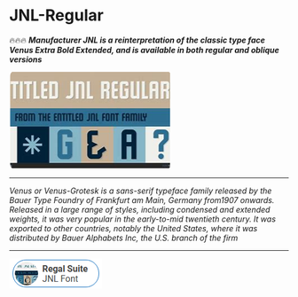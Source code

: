 # JNL-Regular

🔥🔥🔥 ***Manufacturer JNL is a reinterpretation of the classic type face Venus Extra Bold Extended, and is available in both regular and oblique versions***

<img src="https://github.com/CelinaAlalde/JNL-Regular/blob/main/jnl.png"/>

___

*Venus or Venus-Grotesk is a sans-serif typeface family released by the Bauer Type Foundry of Frankfurt am Main, Germany from1907 onwards. Released in a large range of styles, including condensed and extended weights, it was very popular in the early-to-mid twentieth century. It was exported to other countries, notably the United States, where it was distributed by Bauer Alphabets Inc, the U.S. branch of the firm*

___

<img src="https://github.com/CelinaAlalde/JNL-Regular/blob/main/dl.png"/>
